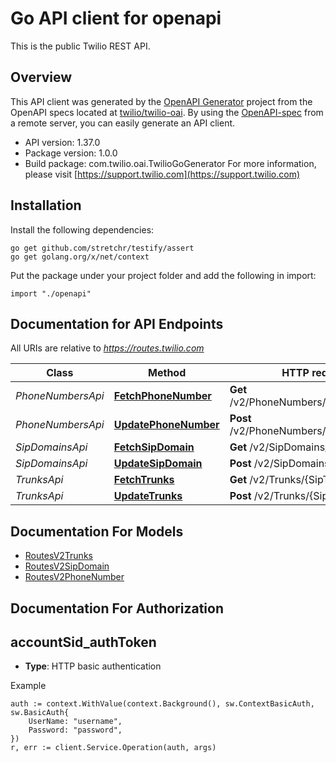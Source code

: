 # Go API client for openapi

This is the public Twilio REST API.

## Overview
This API client was generated by the [OpenAPI Generator](https://openapi-generator.tech) project from the OpenAPI specs located at [twilio/twilio-oai](https://github.com/twilio/twilio-oai/tree/main/spec).  By using the [OpenAPI-spec](https://www.openapis.org/) from a remote server, you can easily generate an API client.

- API version: 1.37.0
- Package version: 1.0.0
- Build package: com.twilio.oai.TwilioGoGenerator
For more information, please visit [https://support.twilio.com](https://support.twilio.com)

## Installation

Install the following dependencies:

```shell
go get github.com/stretchr/testify/assert
go get golang.org/x/net/context
```

Put the package under your project folder and add the following in import:

```golang
import "./openapi"
```

## Documentation for API Endpoints

All URIs are relative to *https://routes.twilio.com*

Class | Method | HTTP request | Description
------------ | ------------- | ------------- | -------------
*PhoneNumbersApi* | [**FetchPhoneNumber**](docs/PhoneNumbersApi.md#fetchphonenumber) | **Get** /v2/PhoneNumbers/{PhoneNumber} | 
*PhoneNumbersApi* | [**UpdatePhoneNumber**](docs/PhoneNumbersApi.md#updatephonenumber) | **Post** /v2/PhoneNumbers/{PhoneNumber} | 
*SipDomainsApi* | [**FetchSipDomain**](docs/SipDomainsApi.md#fetchsipdomain) | **Get** /v2/SipDomains/{SipDomain} | 
*SipDomainsApi* | [**UpdateSipDomain**](docs/SipDomainsApi.md#updatesipdomain) | **Post** /v2/SipDomains/{SipDomain} | 
*TrunksApi* | [**FetchTrunks**](docs/TrunksApi.md#fetchtrunks) | **Get** /v2/Trunks/{SipTrunkDomain} | 
*TrunksApi* | [**UpdateTrunks**](docs/TrunksApi.md#updatetrunks) | **Post** /v2/Trunks/{SipTrunkDomain} | 


## Documentation For Models

 - [RoutesV2Trunks](docs/RoutesV2Trunks.md)
 - [RoutesV2SipDomain](docs/RoutesV2SipDomain.md)
 - [RoutesV2PhoneNumber](docs/RoutesV2PhoneNumber.md)


## Documentation For Authorization



## accountSid_authToken

- **Type**: HTTP basic authentication

Example

```golang
auth := context.WithValue(context.Background(), sw.ContextBasicAuth, sw.BasicAuth{
    UserName: "username",
    Password: "password",
})
r, err := client.Service.Operation(auth, args)
```

